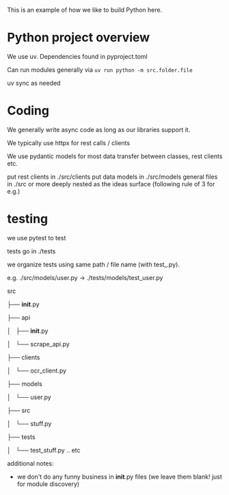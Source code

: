 This is an example of how we like to build Python here.

# Python project overview
We use uv. Dependencies found in pyproject.toml

Can run modules generally via `uv run python -m src.folder.file`

uv sync as needed

# Coding

We generally write async code as long as our libraries support it.

We typically use httpx for rest calls / clients

We use pydantic models for most data transfer between classes, rest clients etc.

put rest clients in ./src/clients
put data models in ./src/models
general files in ./src or more deeply nested as the ideas surface (following rule of 3 for e.g.)

# testing
we use pytest to test

tests go in ./tests

we organize tests using same path / file name (with test_<file>.py).

e.g. ./src/models/user.py -> ./tests/models/test_user.py

src

├── __init__.py

├── api

│   ├── __init__.py

│   └── scrape_api.py

├── clients

│   └── ocr_client.py

├── models

│   └── user.py

├── src

│   └── stuff.py

├── tests

│   └── test_stuff.py
.. etc

additional notes:
- we don't do any funny business in __init__.py files (we leave them blank! just for module discovery)


